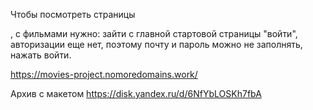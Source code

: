 Чтобы посмотреть страницы <Main> <Login>, <Register> с фильмами нужно: 
зайти с главной стартовой страницы "войти", 
авторизации еще нет, поэтому почту и пароль можно не заполнять,
нажать войти.

https://movies-project.nomoredomains.work/
  
Архив с макетом https://disk.yandex.ru/d/6NfYbLOSKh7fbA
